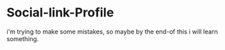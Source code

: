 # Social-link-Profile
i'm trying to make some mistakes, so maybe by the end-of this i will learn something.
